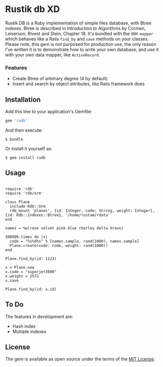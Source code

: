 # Rustik db XD

Rustik DB is a Ruby implementation of simple files database, with Btree indexes.
Btree is described in Introduction to Algorithms by Cormen, Leiserson, Rivest and Stein, Chapter 18.
It's bundled with the `ORM mapper` which behaves like a Rails `find_by` and `save` methods on your classes.
Please note, this gem is not purposed for production use, the only reason I've written it is to demonstrate how to write your own database, and use it with your own data mapper, like `ActiveRecord`.


### Features

- Create Btree of arbitrary degree (4 by default)
- Insert and search by object attributes, like Rails framework does

## Installation

Add this line to your application's Gemfile:

```ruby
gem 'rudb'
```

And then execute:

    $ bundle

Or install it yourself as:

    $ gem install rudb

## Usage

```

require 'rdb'
require 'rdb/orm'

class Plane
  include Rdb::Orm
  rdb_mount 'planes', {id: Integer, code: String, weight: Integer}, {id: Rdb::Indexes::Btree}, '/home/rustam/rdata'
end

names = %w(rose velvet pink blue charley delta bravo)

300000.times do |x|
  code = "%s%d%s" % [names.sample, rand(1000), names.sample]
  Plane.create(code: code, weight: rand(1000))
end

Plane.find_by(id: 1123)

x = Plane.new
x.code = "superjet3000"
x.weight = 2572
x.save

Plane.find_by(id: x.id)

```

## To Do

The features in development are:

- Hash index
- Multiple indexes

## License

The gem is available as open source under the terms of the [MIT License](https://opensource.org/licenses/MIT).
